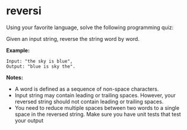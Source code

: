 # reversi

Using your favorite language, solve the following programming quiz:

Given an input string, reverse the string word by word.

**Example:**
```
Input: "the sky is blue", 
Output: "blue is sky the".
```
**Notes:**
- A word is defined as a sequence of non-space characters.
- Input string may contain leading or trailing spaces. However, your reversed string should not contain leading or trailing spaces.
- You need to reduce multiple spaces between two words to a single space in the reversed string.
Make sure you have unit tests that test your output

